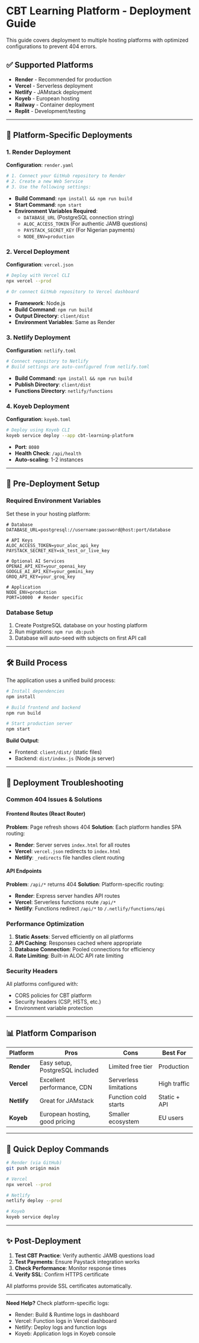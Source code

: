 # CBT Learning Platform - Deployment Guide

This guide covers deployment to multiple hosting platforms with optimized configurations to prevent 404 errors.

## ✅ Supported Platforms

- **Render** - Recommended for production
- **Vercel** - Serverless deployment
- **Netlify** - JAMstack deployment
- **Koyeb** - European hosting
- **Railway** - Container deployment
- **Replit** - Development/testing

---

## 🚀 Platform-Specific Deployments

### 1. Render Deployment

**Configuration**: `render.yaml`

```bash
# 1. Connect your GitHub repository to Render
# 2. Create a new Web Service
# 3. Use the following settings:
```

- **Build Command**: `npm install && npm run build`
- **Start Command**: `npm start`
- **Environment Variables Required**:
  - `DATABASE_URL` (PostgreSQL connection string)
  - `ALOC_ACCESS_TOKEN` (For authentic JAMB questions)
  - `PAYSTACK_SECRET_KEY` (For Nigerian payments)
  - `NODE_ENV=production`

### 2. Vercel Deployment

**Configuration**: `vercel.json`

```bash
# Deploy with Vercel CLI
npx vercel --prod

# Or connect GitHub repository to Vercel dashboard
```

- **Framework**: Node.js
- **Build Command**: `npm run build`
- **Output Directory**: `client/dist`
- **Environment Variables**: Same as Render

### 3. Netlify Deployment

**Configuration**: `netlify.toml`

```bash
# Connect repository to Netlify
# Build settings are auto-configured from netlify.toml
```

- **Build Command**: `npm install && npm run build`
- **Publish Directory**: `client/dist`
- **Functions Directory**: `netlify/functions`

### 4. Koyeb Deployment

**Configuration**: `koyeb.toml`

```bash
# Deploy using Koyeb CLI
koyeb service deploy --app cbt-learning-platform
```

- **Port**: `8080`
- **Health Check**: `/api/health`
- **Auto-scaling**: 1-2 instances

---

## 🔧 Pre-Deployment Setup

### Required Environment Variables

Set these in your hosting platform:

```env
# Database
DATABASE_URL=postgresql://username:password@host:port/database

# API Keys
ALOC_ACCESS_TOKEN=your_aloc_api_key
PAYSTACK_SECRET_KEY=sk_test_or_live_key

# Optional AI Services
OPENAI_API_KEY=your_openai_key
GOOGLE_AI_API_KEY=your_gemini_key
GROQ_API_KEY=your_groq_key

# Application
NODE_ENV=production
PORT=10000  # Render specific
```

### Database Setup

1. Create PostgreSQL database on your hosting platform
2. Run migrations: `npm run db:push`
3. Database will auto-seed with subjects on first API call

---

## 🛠️ Build Process

The application uses a unified build process:

```bash
# Install dependencies
npm install

# Build frontend and backend
npm run build

# Start production server
npm start
```

**Build Output**:
- Frontend: `client/dist/` (static files)
- Backend: `dist/index.js` (Node.js server)

---

## 🔄 Deployment Troubleshooting

### Common 404 Issues & Solutions

#### Frontend Routes (React Router)
**Problem**: Page refresh shows 404
**Solution**: Each platform handles SPA routing:

- **Render**: Server serves `index.html` for all routes
- **Vercel**: `vercel.json` redirects to `index.html`
- **Netlify**: `_redirects` file handles client routing

#### API Endpoints
**Problem**: `/api/*` returns 404
**Solution**: Platform-specific routing:

- **Render**: Express server handles API routes
- **Vercel**: Serverless functions route `/api/*`
- **Netlify**: Functions redirect `/api/*` to `/.netlify/functions/api`

### Performance Optimization

1. **Static Assets**: Served efficiently on all platforms
2. **API Caching**: Responses cached where appropriate
3. **Database Connection**: Pooled connections for efficiency
4. **Rate Limiting**: Built-in ALOC API rate limiting

### Security Headers

All platforms configured with:
- CORS policies for CBT platform
- Security headers (CSP, HSTS, etc.)
- Environment variable protection

---

## 📊 Platform Comparison

| Platform | Pros | Cons | Best For |
|----------|------|------|----------|
| **Render** | Easy setup, PostgreSQL included | Limited free tier | Production |
| **Vercel** | Excellent performance, CDN | Serverless limitations | High traffic |
| **Netlify** | Great for JAMstack | Function cold starts | Static + API |
| **Koyeb** | European hosting, good pricing | Smaller ecosystem | EU users |

---

## 🎯 Quick Deploy Commands

```bash
# Render (via GitHub)
git push origin main

# Vercel
npx vercel --prod

# Netlify
netlify deploy --prod

# Koyeb
koyeb service deploy
```

---

## ✨ Post-Deployment

1. **Test CBT Practice**: Verify authentic JAMB questions load
2. **Test Payments**: Ensure Paystack integration works
3. **Check Performance**: Monitor response times
4. **Verify SSL**: Confirm HTTPS certificate

All platforms provide SSL certificates automatically.

---

**Need Help?** Check platform-specific logs:
- Render: Build & Runtime logs in dashboard
- Vercel: Function logs in Vercel dashboard  
- Netlify: Deploy logs and function logs
- Koyeb: Application logs in Koyeb console